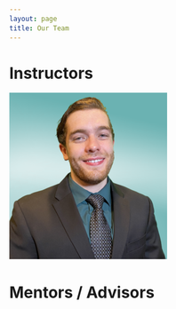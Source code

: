 ```yaml
---
layout: page
title: Our Team
---
```


# Instructors
![John Lynch](./assets/img/LynchProfile.png)
# Mentors / Advisors

